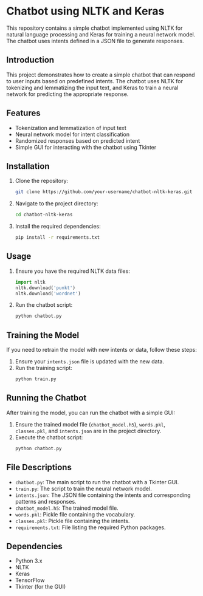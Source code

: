 # Chatbot using NLTK and Keras

This repository contains a simple chatbot implemented using NLTK for natural language processing and Keras for training a neural network model. The chatbot uses intents defined in a JSON file to generate responses.

## Introduction
This project demonstrates how to create a simple chatbot that can respond to user inputs based on predefined intents. The chatbot uses NLTK for tokenizing and lemmatizing the input text, and Keras to train a neural network for predicting the appropriate response.

## Features
- Tokenization and lemmatization of input text
- Neural network model for intent classification
- Randomized responses based on predicted intent
- Simple GUI for interacting with the chatbot using Tkinter

## Installation
1. Clone the repository:
    ```sh
    git clone https://github.com/your-username/chatbot-nltk-keras.git
    ```
2. Navigate to the project directory:
    ```sh
    cd chatbot-nltk-keras
    ```
3. Install the required dependencies:
    ```sh
    pip install -r requirements.txt
    ```

## Usage
1. Ensure you have the required NLTK data files:
    ```python
    import nltk
    nltk.download('punkt')
    nltk.download('wordnet')
    ```
2. Run the chatbot script:
    ```sh
    python chatbot.py
    ```

## Training the Model
If you need to retrain the model with new intents or data, follow these steps:
1. Ensure your `intents.json` file is updated with the new data.
2. Run the training script:
    ```sh
    python train.py
    ```

## Running the Chatbot
After training the model, you can run the chatbot with a simple GUI:
1. Ensure the trained model file (`chatbot_model.h5`), `words.pkl`, `classes.pkl`, and `intents.json` are in the project directory.
2. Execute the chatbot script:
    ```sh
    python chatbot.py
    ```

## File Descriptions
- `chatbot.py`: The main script to run the chatbot with a Tkinter GUI.
- `train.py`: The script to train the neural network model.
- `intents.json`: The JSON file containing the intents and corresponding patterns and responses.
- `chatbot_model.h5`: The trained model file.
- `words.pkl`: Pickle file containing the vocabulary.
- `classes.pkl`: Pickle file containing the intents.
- `requirements.txt`: File listing the required Python packages.

## Dependencies
- Python 3.x
- NLTK
- Keras
- TensorFlow
- Tkinter (for the GUI)

